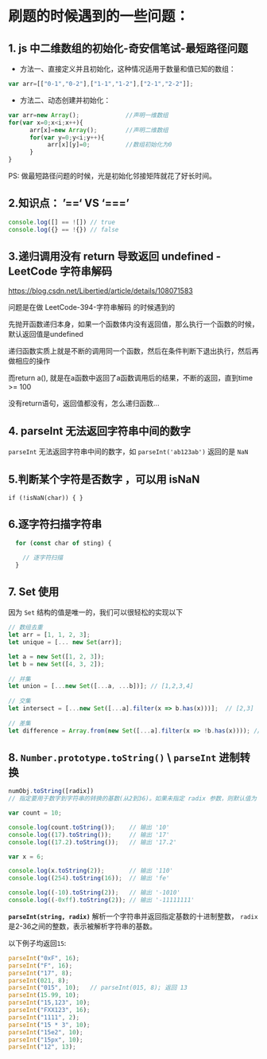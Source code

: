 # 刷题的时候遇到的一些问题：



## 1. js 中二维数组的初始化-奇安信笔试-最短路径问题

- 方法一、直接定义并且初始化，这种情况适用于数量和值已知的数组：

```javascript
var arr=[["0-1","0-2"],["1-1","1-2"],["2-1","2-2"]];
```

- 方法二、动态创建并初始化：

```javascript
var arr=new Array();             //声明一维数组        
for(var x=0;x<i;x++){
      arr[x]=new Array();        //声明二维数组
      for(var y=0;y<i;y++){
           arr[x][y]=0;          //数组初始化为0
      }
}
```

PS: 做最短路径问题的时候，光是初始化邻接矩阵就花了好长时间。



## 2.知识点： ’==‘ VS ‘===’

```javascript
console.log([] == ![]) // true
console.log({} == !{}) // false
```



## 3.递归调用没有 return 导致返回 undefined - LeetCode 字符串解码

https://blog.csdn.net/Libertied/article/details/108071583

问题是在做 LeetCode-394-字符串解码 的时候遇到的

先抛开函数递归本身，如果一个函数体内没有返回值，那么执行一个函数的时候，默认返回值是undefined

递归函数实质上就是不断的调用同一个函数，然后在条件判断下退出执行，然后再做相应的操作

而return a(), 就是在a函数中返回了a函数调用后的结果，不断的返回，直到time >= 100

没有return语句，返回值都没有，怎么递归函数...



## 4. parseInt 无法返回字符串中间的数字

`parseInt` 无法返回字符串中间的数字，如  `parseInt('ab123ab')`  返回的是 `NaN`



## 5.判断某个字符是否数字 ，可以用  isNaN

`if (!isNaN(char)) { }`



## 6.逐字符扫描字符串

```javascript
  for (const char of sting) {  

    // 逐字符扫描 
  }
```



## 7. Set 使用

因为 `Set` 结构的值是唯一的，我们可以很轻松的实现以下

```javascript
// 数组去重
let arr = [1, 1, 2, 3];
let unique = [... new Set(arr)];

let a = new Set([1, 2, 3]);
let b = new Set([4, 3, 2]);
  
// 并集
let union = [...new Set([...a, ...b])]; // [1,2,3,4]
  
// 交集
let intersect = [...new Set([...a].filter(x => b.has(x)))];  // [2,3]
  
// 差集
let difference = Array.from(new Set([...a].filter(x => !b.has(x)))); // [1]
```



## 8.  `Number.prototype.toString()` \ `parseInt` 进制转换

```javascript
numObj.toString([radix])  
// 指定要用于数字到字符串的转换的基数(从2到36)。如果未指定 radix 参数，则默认值为 10。
```

```javascript
var count = 10;

console.log(count.toString());    // 输出 '10'
console.log((17).toString());     // 输出 '17'
console.log((17.2).toString());   // 输出 '17.2'

var x = 6;

console.log(x.toString(2));       // 输出 '110'
console.log((254).toString(16));  // 输出 'fe'

console.log((-10).toString(2));   // 输出 '-1010'
console.log((-0xff).toString(2)); // 输出 '-11111111'
```

**`parseInt(string, radix)`**  解析一个字符串并返回指定基数的十进制整数， `radix` 是2-36之间的整数，表示被解析字符串的基数。

以下例子均返回`15`:

```javascript
parseInt("0xF", 16);
parseInt("F", 16);
parseInt("17", 8);
parseInt(021, 8);
parseInt("015", 10);   // parseInt(015, 8); 返回 13
parseInt(15.99, 10);
parseInt("15,123", 10);
parseInt("FXX123", 16);
parseInt("1111", 2);
parseInt("15 * 3", 10);
parseInt("15e2", 10);
parseInt("15px", 10);
parseInt("12", 13);
```

